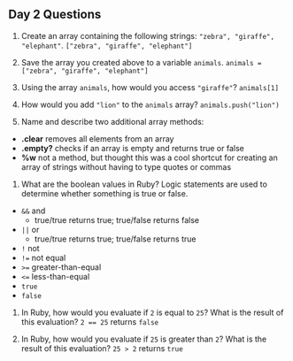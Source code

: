 ## Day 2 Questions

1. Create an array containing the following strings: `"zebra", "giraffe", "elephant"`.
`["zebra", "giraffe", "elephant"]`

1. Save the array you created above to a variable `animals`.
`animals = ["zebra", "giraffe", "elephant"]`

1. Using the array `animals`, how would you access `"giraffe"`?
`animals[1]`

1. How would you add `"lion"` to the `animals` array?
`animals.push("lion")`

1. Name and describe two additional array methods:
- **.clear** removes all elements from an array
- **.empty?** checks if an array is empty and returns true or false
- **%w** not a method, but thought this was a cool shortcut for creating an array of strings without having to type quotes or commas

1. What are the boolean values in Ruby?
Logic statements are used to determine whether something is true or false.
- `&&` and
  - true/true returns true; true/false returns false
- `||` or
  - true/true returns true; true/false returns true
- `!` not
- `!=` not equal
- `>=` greater-than-equal
- `<=` less-than-equal
- `true`
- `false`

1. In Ruby, how would you evaluate if `2` is equal to `25`? What is the result of this evaluation?
`2 == 25` returns `false`

1. In Ruby, how would you evaluate if `25` is greater than `2`? What is the result of this evaluation?
`25 > 2` returns `true`
